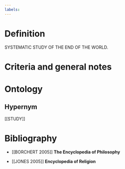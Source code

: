```yaml
---
labels: 
---
```


# Definition
SYSTEMATIC STUDY OF THE END OF THE WORLD.
# Criteria and general notes
# Ontology

## Hypernym
[[STUDY]]
# Bibliography
- [[BORCHERT 2005]]
**The Encyclopedia of Philosophy** 

- [[JONES 2005]]
**Encyclopedia of Religion** 
